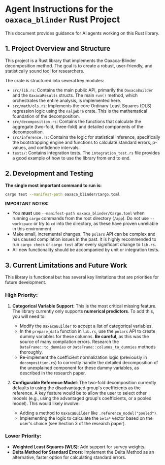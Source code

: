 # Agent Instructions for the `oaxaca_blinder` Rust Project

This document provides guidance for AI agents working on this Rust library.

## 1. Project Overview and Structure

This project is a Rust library that implements the Oaxaca-Blinder decomposition method. The goal is to create a robust, user-friendly, and statistically sound tool for researchers.

The crate is structured into several key modules:
-   `src/lib.rs`: Contains the main public API, primarily the `OaxacaBuilder` and the `OaxacaResults` structs. The main `run()` method, which orchestrates the entire analysis, is implemented here.
-   `src/math/ols.rs`: Implements the core Ordinary Least Squares (OLS) regression logic using the `nalgebra` crate. This is the mathematical foundation of the decomposition.
-   `src/decomposition.rs`: Contains the functions that calculate the aggregate (two-fold, three-fold) and detailed components of the decomposition.
-   `src/inference.rs`: Contains the logic for statistical inference, specifically the bootstrapping engine and functions to calculate standard errors, p-values, and confidence intervals.
-   `tests/`: Contains integration tests. The `integration_test.rs` file provides a good example of how to use the library from end to end.

## 2. Development and Testing

**The single most important command to run is:**

```bash
cargo test --manifest-path oaxaca_blinder/Cargo.toml
```

**IMPORTANT NOTES:**
-   You **must** use `--manifest-path oaxaca_blinder/Cargo.toml` when running `cargo` commands from the root directory (`/app`). Do not use `--workspace` or try to `cd` into the directory, as these have proven unreliable in this environment.
-   Make small, incremental changes. The `polars` API can be complex and has caused compilation issues in the past. It is highly recommended to run `cargo check` or `cargo test` after every significant change to `lib.rs`.
-   All new functionality should be accompanied by unit or integration tests.

## 3. Current Limitations and Future Work

This library is functional but has several key limitations that are priorities for future development.

### High Priority:
1.  **Categorical Variable Support**: This is the most critical missing feature. The library currently only supports **numerical predictors**. To add this, you will need to:
    *   Modify the `OaxacaBuilder` to accept a list of categorical variables.
    *   In the `prepare_data` function in `lib.rs`, use the `polars` API to create dummy variables for these columns. **Be careful**, as this was the source of many compilation errors. Research the `DataFrame::to_dummies` or `DataFrame::columns_to_dummies` methods thoroughly.
    *   Re-implement the coefficient normalization logic (previously in `decomposition.rs`) to correctly handle the detailed decomposition of the unexplained component for these dummy variables, as described in the research paper.

2.  **Configurable Reference Model**: The two-fold decomposition currently defaults to using the disadvantaged group's coefficients as the reference. A key feature would be to allow the user to select other models (e.g., using the advantaged group's coefficients, or a pooled model). This would likely involve:
    *   Adding a method to `OaxacaBuilder` like `.reference_model("pooled")`.
    *   Implementing the logic to calculate the `beta*` vector based on the user's choice (see Section 3 of the research paper).

### Lower Priority:
*   **Weighted Least Squares (WLS)**: Add support for survey weights.
*   **Delta Method for Standard Errors**: Implement the Delta Method as an alternative, faster option for calculating standard errors.
